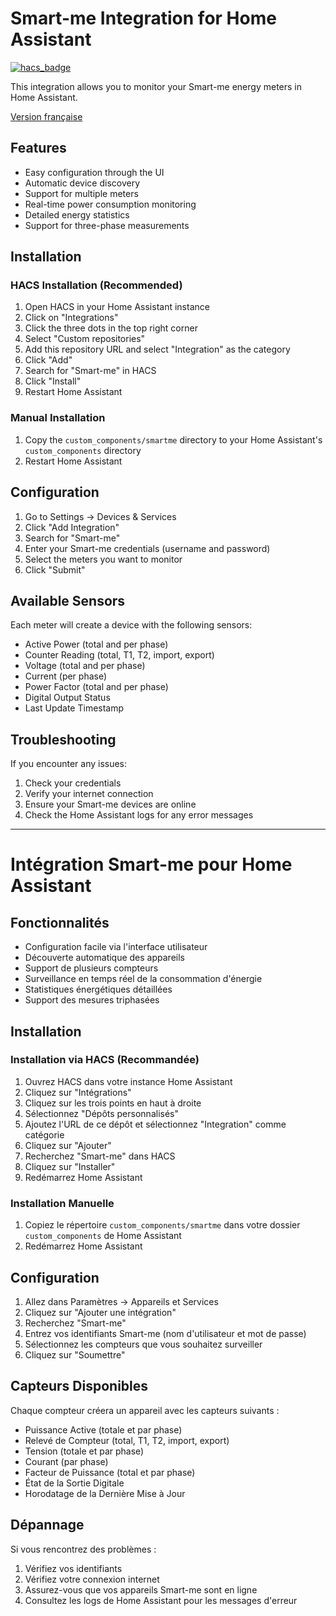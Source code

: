 # Smart-me Integration for Home Assistant

[![hacs_badge](https://img.shields.io/badge/HACS-Custom-orange.svg)](https://github.com/custom-components/hacs)

This integration allows you to monitor your Smart-me energy meters in Home Assistant.

[Version française](#intégration-smart-me-pour-home-assistant)

## Features

- Easy configuration through the UI
- Automatic device discovery
- Support for multiple meters
- Real-time power consumption monitoring
- Detailed energy statistics
- Support for three-phase measurements

## Installation

### HACS Installation (Recommended)

1. Open HACS in your Home Assistant instance
2. Click on "Integrations"
3. Click the three dots in the top right corner
4. Select "Custom repositories"
5. Add this repository URL and select "Integration" as the category
6. Click "Add"
7. Search for "Smart-me" in HACS
8. Click "Install"
9. Restart Home Assistant

### Manual Installation

1. Copy the `custom_components/smartme` directory to your Home Assistant's `custom_components` directory
2. Restart Home Assistant

## Configuration

1. Go to Settings -> Devices & Services
2. Click "Add Integration"
3. Search for "Smart-me"
4. Enter your Smart-me credentials (username and password)
5. Select the meters you want to monitor
6. Click "Submit"

## Available Sensors

Each meter will create a device with the following sensors:

- Active Power (total and per phase)
- Counter Reading (total, T1, T2, import, export)
- Voltage (total and per phase)
- Current (per phase)
- Power Factor (total and per phase)
- Digital Output Status
- Last Update Timestamp

## Troubleshooting

If you encounter any issues:

1. Check your credentials
2. Verify your internet connection
3. Ensure your Smart-me devices are online
4. Check the Home Assistant logs for any error messages

---

# Intégration Smart-me pour Home Assistant

## Fonctionnalités

- Configuration facile via l'interface utilisateur
- Découverte automatique des appareils
- Support de plusieurs compteurs
- Surveillance en temps réel de la consommation d'énergie
- Statistiques énergétiques détaillées
- Support des mesures triphasées

## Installation

### Installation via HACS (Recommandée)

1. Ouvrez HACS dans votre instance Home Assistant
2. Cliquez sur "Intégrations"
3. Cliquez sur les trois points en haut à droite
4. Sélectionnez "Dépôts personnalisés"
5. Ajoutez l'URL de ce dépôt et sélectionnez "Integration" comme catégorie
6. Cliquez sur "Ajouter"
7. Recherchez "Smart-me" dans HACS
8. Cliquez sur "Installer"
9. Redémarrez Home Assistant

### Installation Manuelle

1. Copiez le répertoire `custom_components/smartme` dans votre dossier `custom_components` de Home Assistant
2. Redémarrez Home Assistant

## Configuration

1. Allez dans Paramètres -> Appareils et Services
2. Cliquez sur "Ajouter une intégration"
3. Recherchez "Smart-me"
4. Entrez vos identifiants Smart-me (nom d'utilisateur et mot de passe)
5. Sélectionnez les compteurs que vous souhaitez surveiller
6. Cliquez sur "Soumettre"

## Capteurs Disponibles

Chaque compteur créera un appareil avec les capteurs suivants :

- Puissance Active (totale et par phase)
- Relevé de Compteur (total, T1, T2, import, export)
- Tension (totale et par phase)
- Courant (par phase)
- Facteur de Puissance (total et par phase)
- État de la Sortie Digitale
- Horodatage de la Dernière Mise à Jour

## Dépannage

Si vous rencontrez des problèmes :

1. Vérifiez vos identifiants
2. Vérifiez votre connexion internet
3. Assurez-vous que vos appareils Smart-me sont en ligne
4. Consultez les logs de Home Assistant pour les messages d'erreur